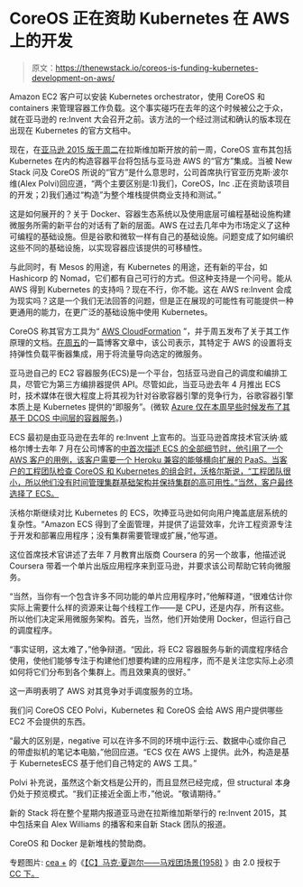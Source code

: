 # CoreOS 正在资助 Kubernetes 在 AWS 上的开发

> 原文：<https://thenewstack.io/coreos-is-funding-kubernetes-development-on-aws/>

Amazon EC2 客户可以安装 Kubernetes orchestrator，使用 CoreOS 和 containers 来管理容器工作负载。这个事实碰巧在去年的这个时候被公之于众，就在亚马逊的 re:Invent 大会召开之前。该方法的一个经过测试和确认的版本现在出现在 Kubernetes 的官方文档中。

现在，在[亚马逊 2015 版于周二](https://reinvent.awsevents.com/index.html)在拉斯维加斯开放的前一周，CoreOS 宣布其包括 Kubernetes 在内的构造容器平台将包括与亚马逊 AWS 的“官方”集成。当被 New Stack 问及 CoreOS 所说的“官方”是什么意思时，公司首席执行官亚历克斯·波尔维(Alex Polvi)回应道，“两个主要区别是:1)我们，CoreOS，Inc .正在资助该项目的开发；2)我们通过“构造”为整个堆栈提供商业支持和测试。”

这是如何展开的？关于 Docker、容器生态系统以及使用底层可编程基础设施构建微服务所需的新平台的对话有了新的层面。AWS 在过去几年中为市场定义了这种可编程的基础设施。但是谷歌和微软一样有自己的基础设施。问题变成了如何编织这些不同的基础设施，以实现容器应该提供的可移植性。

与此同时，有 Mesos 的用途，有 Kubernetes 的用途，还有新的平台，如 Hashicorp 的 Nomad，它们都有自己可行的方式。但这种支持是一个问号。能从 AWS 得到 Kubernetes 的支持吗？现在不行，你不能。这在 AWS re:Invent 会成为现实吗？这是一个我们无法回答的问题，但是正在展现的可能性有可能提供一种更通用的能力，在更广泛的基础设施中使用 Kubernetes。

CoreOS 称其官方工具为“ [AWS CloudFormation](https://coreos.com/kubernetes/docs/latest/kubernetes-on-aws.html) ”，并于周五发布了关于其工作原理的文档。[在周五](https://coreos.com/blog/kubernetes-on-aws-cloudformation.html)的一篇博客文章中，该公司表示，其特定于 AWS 的设置将支持弹性负载平衡器集成，用于将流量导向选定的微服务。

亚马逊自己的 EC2 容器服务(ECS)是一个平台，包括亚马逊自己的调度和编排工具，尽管它为第三方编排器提供 API。尽管如此，当亚马逊去年 4 月推出 ECS 时，技术媒体在很大程度上将其视为针对谷歌容器引擎的竞争行为，谷歌容器引擎本质上是 Kubernetes 提供的“即服务”。(微软 [Azure 仅在本周早些时候发布了其基于 DCOS 中间层的容器服务](https://thenewstack.io/microsoft-launches-azure-container-service-mesosphere-dcos-drawing-distinction-google/)。)

ECS 最初是由亚马逊在去年的 re:Invent 上宣布的。当亚马逊首席技术官沃纳·威格尔博士去年 7 月在公司博客的[中首次描述 ECS 的全部细节时，他引用了一个 AWS 客户的用例，该客户需要一个 Heroku 兼容的能够横向扩展的 PaaS。当客户的工程团队检查 CoreOS 和 Kubernetes 的组合时，沃格尔斯说，“工程团队很小，所以他们没有时间管理集群基础架构并保持集群的高可用性。”当然，客户最终选择了 ECS。](http://www.allthingsdistributed.com/2015/07/under-the-hood-of-the-amazon-ec2-container-service.html)

沃格尔斯继续对比 Kubernetes 的 ECS，吹捧亚马逊如何向用户掩盖底层系统的复杂性。“Amazon ECS 得到了全面管理，并提供了运营效率，允许工程资源专注于开发和部署应用程序；没有集群需要管理或扩展，”他写道。

这位首席技术官讲述了去年 7 月教育出版商 Coursera 的另一个故事，他描述说 Coursera 带着一个单片出版应用程序来到亚马逊，并要求该公司帮助它转向微服务。

“当然，当你有一个包含许多不同功能的单片应用程序时，”他解释道，“很难估计你实际上需要什么样的资源来让每个线程工作——是 CPU，还是内存，所有这些。所以他们决定采用微服务架构。首先，当然，他们开始使用 Docker，但运行自己的调度程序。

“事实证明，这太难了，”他争辩道。“因此，将 EC2 容器服务与新的调度程序结合使用，使他们能够专注于构建他们想要构建的应用程序，而不是关注您实际上必须如何将它们分布到各个集群上。而且效果真的很好。”

这一声明表明了 AWS 对其竞争对手调度服务的立场。

我们问 CoreOS CEO Polvi，Kubernetes 和 CoreOS 会给 AWS 用户提供哪些 EC2 不会提供的东西。

“最大的区别是，negative 可以在许多不同的环境中运行:云、数据中心或你自己的带虚拟机的笔记本电脑，”他回应道。“ECS 仅在 AWS 上提供。此外，构造是基于 KubernetesECS 基于他们自己特定的 AWS 工具。”

Polvi 补充说，虽然这个新文档是公开的，而且显然已经完成，但 structural 本身仍处于预览模式。“我们正接近全面上市，”他说。“敬请期待。”

新的 Stack 将在整个星期内报道亚马逊在拉斯维加斯举行的 re:Invent 2015，其中包括来自 Alex Williams 的播客和来自新 Stack 团队的报道。

CoreOS 和 Docker 是新堆栈的赞助商。

专题图片: [cea +](https://www.flickr.com/photos/centralasian/) 的《[【C】马克·夏迦尔——马戏团场景(1958)](https://www.flickr.com/photos/centralasian/5471338661/in/photolist-9ku3nc-bEQX5b-g3XDw6-cu3MRQ-9rTMj1-bfJfiD-iymky6-9sgfe9-qAcSaU-rTNEca-dQrTU4-9AysWk-9sdexn-ciTnXf-dugcss-6XbYNQ-6gTUUv-8YjfoK-cu3Mkm-cu3MZd-saU8P3-qxZ7PL-agwq2e-6qTroa-rt5ADA-5BjJgv-agzhkf-9sa2pR-ffYQWs-e7RBV5-h6VQPJ-qjdEZu-6gY6nh-cu3Mbj-rT4wq8-5BjJ4Z-5BjJjK-sbTdRg-8N9p3w-rryrqn-uyCZjn-gnFaoP-o2YAZn-q7KQTS-9vkBjH-5P4Jwj-dZPsfS-9voGRq-8Wz9R2-cACiYS) 》由 2.0 授权于 [CC 下。](https://creativecommons.org/licenses/by/2.0/)

<svg xmlns:xlink="http://www.w3.org/1999/xlink" viewBox="0 0 68 31" version="1.1"><title>Group</title> <desc>Created with Sketch.</desc></svg>